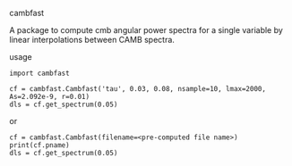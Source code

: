 cambfast

A package to compute cmb angular power spectra for a single variable 
by linear interpolations between CAMB spectra.

usage

    import cambfast

    cf = cambfast.Cambfast('tau', 0.03, 0.08, nsample=10, lmax=2000, As=2.092e-9, r=0.01)
    dls = cf.get_spectrum(0.05)

or

    cf = cambfast.Cambfast(filename=<pre-computed file name>)
    print(cf.pname)
    dls = cf.get_spectrum(0.05)
    
    
     

